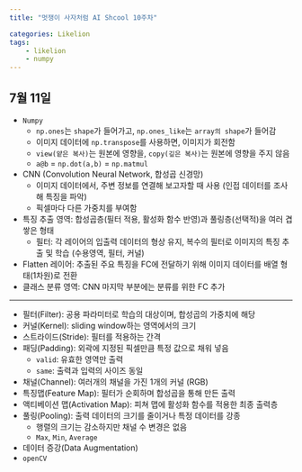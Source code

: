 ```yaml
---
title: "멋쟁이 사자처럼 AI Shcool 10주차"

categories: Likelion
tags:
    - likelion
    - numpy
---
```


## 7월 11일
- `Numpy`
  - `np.ones`는 `shape`가 들어가고, `np.ones_like`는 `array의 shape`가 들어감
  - 이미지 데이터에 `np.transpose`를 사용하면, 이미지가 회전함
  - `view(얕은 복사)`는 원본에 영향을, `copy(깊은 복사)`는 원본에 영향을 주지 않음
  - `a@b` = `np.dot(a,b)` = `np.matmul`
- CNN (Convolution Neural Network, 합성곱 신경망)
  - 이미지 데이터에서, 주변 정보를 연결해 보고자할 때 사용 (인접 데이터를 조사해 특징을 파악)
  - 픽셀마다 다른 가중치를 부여함
- 특징 추출 영역: 합성곱층(필터 적용, 활성화 함수 반영)과 풀링층(선택적)을 여러 겹 쌓은 형태
  - 필터: 각 레이어의 입출력 데이터의 형상 유지, 복수의 필터로 이미지의 특징 추출 및 학습 (수용영역, 필터, 커널)
- Flatten 레이어: 추출된 주요 특징을 FC에 전달하기 위해 이미지 데이터를 배열 형태(1차원)로 전환
- 클래스 분류 영역: CNN 마지막 부분에는 분류를 위한 FC 추가
--- 
- 필터(Filter): 공용 파라미터로 학습의 대상이며, 합성곱의 가중치에 해당
- 커널(Kernel): sliding window하는 영역에서의 크기
- 스트라이드(Stride): 필터를 적용하는 간격
- 패딩(Padding): 외곽에 지정된 픽셀만큼 특정 값으로 채워 넣음
  - `valid`: 유효한 영역만 출력
  - `same`: 출력과 입력의 사이즈 동일
- 채널(Channel): 여러개의 채널을 가진 1개의 커널 (RGB)
- 특징맵(Feature Map): 필터가 순회하며 합성곱을 통해 만든 출력
- 액티베이션 맵(Activation Map): 피쳐 맵에 활성화 함수를 적용한 최종 출력층
- 풀링(Pooling): 출력 데이터의 크기를 줄이거나 특정 데이터를 강종
  - 행렬의 크기는 감소하지만 채널 수 변경은 없음
  - `Max`, `Min`, `Average`
- 데이터 증강(Data Augmentation)
- `openCV`